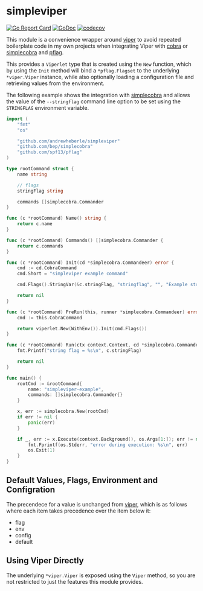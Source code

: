 # simpleviper

[![Go Report Card](https://goreportcard.com/badge/github.com/andrewheberle/simpleviper)](https://goreportcard.com/report/github.com/andrewheberle/simpleviper)
[![GoDoc](https://godoc.org/github.com/andrewheberle/simpleviper?status.svg)](https://godoc.org/github.com/andrewheberle/simpleviper)
[![codecov](https://codecov.io/gh/andrewheberle/simpleviper/graph/badge.svg?token=JEFWB2U0GY)](https://codecov.io/gh/andrewheberle/simpleviper)

This module is a convenience wrapper around [viper](https://github.com/spf13/viper) to avoid repeated boilerplate code in my own projects when integrating Viper with [cobra](https://github.com/spf13/cobra) or [simplecobra](https://github.com/bep/simplecobra) and [pflag](https://github.com/spf13/pflag).

This provides a `Viperlet` type that is created using the `New` function, which by using the `Init` method will bind a `*pflag.Flagset` to the underlying `*viper.Viper` instance, while also optionally loading a configuration file and retrieving values from the environment.

The following example shows the integration with [simplecobra](https://github.com/bep/simplecobra) and allows the value of the `--stringflag` command line option to be set using the `STRINGFLAG` environment variable.

```go
import (
    "fmt"
    "os"

    "github.com/andrewheberle/simpleviper"
    "github.com/bep/simplecobra"
    "github.com/spf13/pflag"
)

type rootCommand struct {
    name string

    // flags
    stringFlag string

    commands []simplecobra.Commander
}

func (c *rootCommand) Name() string {
	return c.name
}

func (c *rootCommand) Commands() []simplecobra.Commander {
	return c.commands
}

func (c *rootCommand) Init(cd *simplecobra.Commandeer) error {
	cmd := cd.CobraCommand
	cmd.Short = "simpleviper example command"

    cmd.Flags().StringVar(&c.stringFlag, "stringflag", "", "Example string flag")

    return nil
}

func (c *rootCommand) PreRun(this, runner *simplecobra.Commandeer) error {
	cmd := this.CobraCommand

    return viperlet.New(WithEnv()).Init(cmd.Flags())
}

func (c *rootCommand) Run(ctx context.Context, cd *simplecobra.Commandeer, args []string) error {
    fmt.Printf("string flag = %s\n", c.stringFlag)

    return nil
}

func main() {
    rootCmd := &rootCommand{
        name: "simpleviper-example",
        commands: []simplecobra.Commander{}
    }

    x, err := simplecobra.New(rootCmd)
	if err != nil {
		panic(err)
	}

    if _, err := x.Execute(context.Background(), os.Args[1:]); err != nil {
		fmt.Fprintf(os.Stderr, "error during execution: %s\n", err)
		os.Exit(1)
	}
}
```

## Default Values, Flags, Environment and Configration

The precendece for a value is unchanged from [viper](https://github.com/spf13/viper), which is as follows where each item takes precedence over the item below it:

* flag
* env
* config
* default

## Using Viper Directly

The underlying `*viper.Viper` is exposed using the `Viper` method, so you are not restricted to just the features this module provides.
